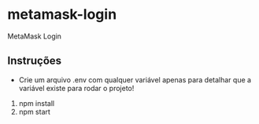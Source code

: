 # metamask-login

MetaMask Login

## Instruções

- Crie um arquivo .env com qualquer variável apenas para detalhar que a variável existe para rodar o projeto!

1. npm install
2. npm start
